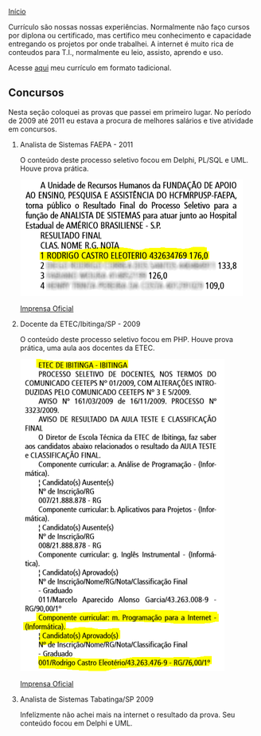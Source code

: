 [Início](../index.md)

Currículo são nossas nossas experiências. Normalmente não faço cursos 
por diplona ou certificado, mas certifico meu conhecimento e capacidade entregando os projetos por onde trabalhei. 
A internet é muito rica de conteudos para T.I., normalmente eu leio, assisto, aprendo e uso. 

Acesse [aqui](/Curriculo/cv2020.pdf) meu currículo em formato tadicional.

## Concursos

Nesta seção coloquei as provas que passei em primeiro lugar. No período de 2009 até 2011 eu estava a procura de melhores 
salários e tive atividade em concursos.

1. Analista de Sistemas FAEPA - 2011

    O conteúdo deste processo seletivo focou em Delphi, PL/SQL e UML. Houve prova prática.
  
    ![Recorte](/Curriculo/faepa2011.PNG)
  
    [Imprensa Oficial](https://www.imprensaoficial.com.br/DO/BuscaDO2001Documento_11_4.aspx?link=%2f2011%2fexecutivo%2520secao%2520i%2fmarco%2f29%2fpag_0082_FAEHMM779N3Q1e47VSB8N3AJPJ9.pdf&pagina=82&data=29/03/2011&caderno=Executivo%20I&paginaordenacao=100082)

2. Docente da ETEC/Ibitinga/SP - 2009

    O conteúdo deste processo seletivo focou em PHP. Houve prova prática, uma aula aos docentes da ETEC.
   
    ![Recorte](/Curriculo/etec2009.PNG)
   
    [Imprensa Oficial](https://www.imprensaoficial.com.br/DO/BuscaDO2001Documento_11_4.aspx?link=%2f2009%2fexecutivo%2520secao%2520i%2fdezembro%2f31%2fpag_0137_7OC9HLK4V1KQGeDCJN6FBCCASF5.pdf&pagina=137&data=31/12/2009&caderno=Executivo%20I&paginaordenacao=100137)

3. Analista de Sistemas Tabatinga/SP 2009

    Infelizmente não achei mais na internet o resultado da prova. Seu conteúdo focou em Delphi e UML.
